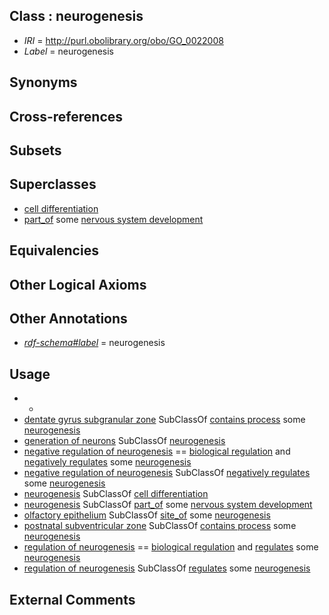 
## Class : neurogenesis

 * *IRI* = http://purl.obolibrary.org/obo/GO_0022008
 * *Label* = neurogenesis

## Synonyms


## Cross-references


## Subsets


## Superclasses

 * [cell differentiation](../../GO/54/GO_0030154.md)
 * [part_of](../../BFO/50/BFO_0000050.md) some [nervous system development](../../GO/99/GO_0007399.md)

## Equivalencies


## Other Logical Axioms


## Other Annotations

 * *[rdf-schema#label](../../el/rdf-schema#label.md)* = neurogenesis

## Usage

 * -
 * [dentate gyrus subgranular zone](../../UBERON/52/UBERON_0009952.md) SubClassOf [contains process](../../BFO/67/BFO_0000067.md) some [neurogenesis](../../GO/08/GO_0022008.md)
 * [generation of neurons](../../GO/99/GO_0048699.md) SubClassOf [neurogenesis](../../GO/08/GO_0022008.md)
 * [negative regulation of neurogenesis](../../GO/68/GO_0050768.md) == [biological regulation](../../GO/07/GO_0065007.md) and [negatively regulates](../../RO/12/RO_0002212.md) some [neurogenesis](../../GO/08/GO_0022008.md)
 * [negative regulation of neurogenesis](../../GO/68/GO_0050768.md) SubClassOf [negatively regulates](../../RO/12/RO_0002212.md) some [neurogenesis](../../GO/08/GO_0022008.md)
 * [neurogenesis](../../GO/08/GO_0022008.md) SubClassOf [cell differentiation](../../GO/54/GO_0030154.md)
 * [neurogenesis](../../GO/08/GO_0022008.md) SubClassOf [part_of](../../BFO/50/BFO_0000050.md) some [nervous system development](../../GO/99/GO_0007399.md)
 * [olfactory epithelium](../../UBERON/97/UBERON_0001997.md) SubClassOf [site_of](../../core#site/of/core#site_of.md) some [neurogenesis](../../GO/08/GO_0022008.md)
 * [postnatal subventricular zone](../../UBERON/22/UBERON_0004922.md) SubClassOf [contains process](../../BFO/67/BFO_0000067.md) some [neurogenesis](../../GO/08/GO_0022008.md)
 * [regulation of neurogenesis](../../GO/67/GO_0050767.md) == [biological regulation](../../GO/07/GO_0065007.md) and [regulates](../../RO/11/RO_0002211.md) some [neurogenesis](../../GO/08/GO_0022008.md)
 * [regulation of neurogenesis](../../GO/67/GO_0050767.md) SubClassOf [regulates](../../RO/11/RO_0002211.md) some [neurogenesis](../../GO/08/GO_0022008.md)

## External Comments

